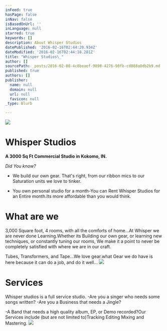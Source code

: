 ```yaml
---
inFeed: true
hasPage: false
inNav: false
isBasedOnUrl: ''
inLanguage: null
starred: true
keywords: []
description: About Whisper Studios
datePublished: '2016-02-16T02:44:20.934Z'
dateModified: '2016-02-16T02:44:18.281Z'
title: "Whisper Studios\_"
author: []
sourcePath: _posts/2016-02-08-4c8beaef-9898-4276-90fb-cd888a8db2b9.md
published: true
authors: []
publisher:
  name: null
  domain: null
  url: null
  favicon: null
_type: Blurb

---
```

![](https://s3-us-west-2.amazonaws.com/the-grid-img/p/0fbaf0305d2e4dd57e02f7d5b3bedb91896da936.jpg)

# Whisper Studios 

**A 3000 Sq Ft Commercial Studio in Kokomo, IN.**

_Did You know?_

* We build our own gear. That's right, from our ribbon mics to our Saturation units we love to tinker.

* You own personal studio for a month-You can Rent Whisper Studios for an Entire month.Its more affordable than you would think.

# What are we

3,000 Square foot, 4 rooms, with all the comforts of home...At Whisper we are never done Learning.Whether its Building our own gear, or learning new techniques, or constantly tuning our rooms, We make it a point to never be completely satisfied with where we are in our craft. 

Tubes, Transformers, and Tape...We love gear.what Gear we do have is here because it can do a job, and do it well...
![](https://s3-us-west-2.amazonaws.com/the-grid-img/p/2432d47e61227b0b13f1708b731a1270f5ef0bea.jpg)

# Services

Whisper studios is a full service studio. -Are you a singer who needs some songs written? -Are you a Business that needs a Jingle? 

-A Band that needs a high quality album, EP, or Demo recorded?Our Services include (but are not limited to)Tracking Editing Mixing and Mastering.
![](https://the-grid-user-content.s3-us-west-2.amazonaws.com/d7f7ae49-52fa-4f26-9f83-505c82c51104.JPG)